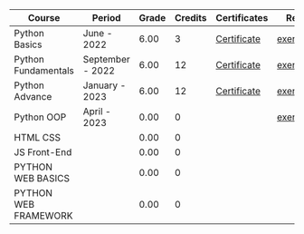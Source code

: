 | Course               | Period           | Grade  | Credits | Certificates | Repo |
| ---------------------|------------------|--------|---------|--------------|------|
| Python Basics        |  June - 2022     | 6.00   |    3    |[Certificate](https://softuni.bg/certificates/certificates/converttoimage/137605?code=332b2667)|[exercises](https://github.com/Roburt96/SoftUni-Python/tree/main/01_Basics/Python_Basics)|
| Python Fundamentals  | September - 2022 | 6.00   |    12   |[Certificate](https://softuni.bg/certificates/certificates/converttoimage/148723?code=cb3c3a27)|[exercises](https://github.com/Roburt96/SoftUni-Python/tree/main/02_Fundamentals/Python_Fundamentals)|
| Python Advance       | January - 2023   | 6.00   |    12   |[Certificate](https://softuni.bg/certificates/certificates/converttoimage/159426?code=e598d99e)|[exercises](https://github.com/Roburt96/SoftUni-Python/tree/main/03_Advance/Python_Advance)|
| Python OOP           | April - 2023     | 0.00   |    0    |              |[exercises](https://github.com/Roburt96/SoftUni-Python/tree/main/03_Advance/Python_OOP)|
| HTML CSS             |                  | 0.00   |    0    |              |
| JS Front-End         |                  | 0.00   |    0    |              |
| PYTHON WEB BASICS    |                  | 0.00   |    0    |              |
| PYTHON WEB FRAMEWORK |                  | 0.00   |    0    |              |
